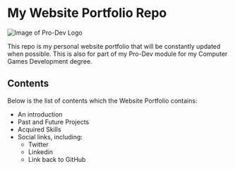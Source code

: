 # My Website Portfolio Repo
![Image of Pro-Dev Logo](https://github.com/ethanboothnewton/ethanboothnewton.github.io/blob/main/images/L4PRODEV.jpg)

This repo is my personal website portfolio that will be constantly updated when possible. This is also for part of my Pro-Dev module for my Computer Games Development degree.

## Contents
Below is the list of contents which the Website Portfolio contains:
* An introduction
* Past and Future Projects
* Acquired Skills
* Social links, including:
  * Twitter
  * Linkedin
  * Link back to GitHub
